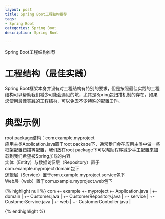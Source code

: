 ```yaml
---
layout: post
title: Spring Boot工程结构推荐 
tags:
- Spring Boot
categories: Spring Boot
description: Spring Boot

---
```


Spring Boot工程结构推荐 

# 工程结构（最佳实践） #

Spring Boot框架本身并没有对工程结构有特别的要求，但是按照最佳实践的工程结构可以帮助我们减少可能会遇见的坑，尤其是Spring包扫描机制的存在，如果您使用最佳实践的工程结构，可以免去不少特殊的配置工作。

# 典型示例 #


root package结构：com.example.myproject    
应用主类Application.java置于root package下，通常我们会在应用主类中做一些框架配置扫描等配置，我们放在root package下可以帮助程序减少手工配置来加载到我们希望被Spring加载的内容    
实体（Entity）与数据访问层（Repository）置于com.example.myproject.domain包下    
逻辑层（Service）置于com.example.myproject.service包下    
Web层（web）置于com.example.myproject.web包下    

{% highlight null %}
com
  +- example
    +- myproject
      +- Application.java
      |
      +- domain
      |  +- Customer.java
      |  +- CustomerRepository.java
      |
      +- service
      |  +- CustomerService.java
      |
      +- web
      |  +- CustomerController.java
      |


{% endhighlight %} 
